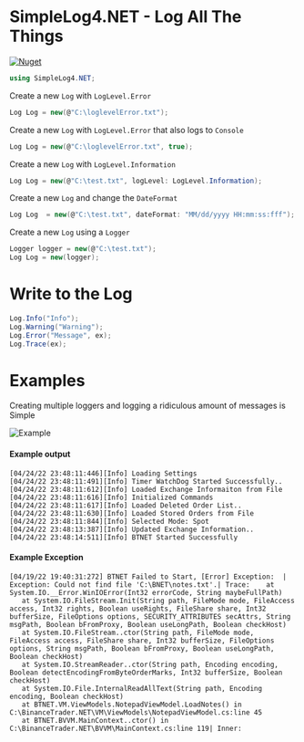 # SimpleLog4.NET - Log All The Things

[![Nuget](https://img.shields.io/nuget/v/SimpleLog4.NET)](https://www.nuget.org/packages/SimpleLog4.NET)

```cs 
using SimpleLog4.NET;
```

Create a new `Log` with `LogLevel.Error`
``` cs
Log Log = new(@"C:\loglevelError.txt");
```

Create a new `Log` with `LogLevel.Error` that also logs to `Console`
``` cs
Log Log = new(@"C:\loglevelError.txt", true);
```

Create a new `Log` with `LogLevel.Information`
``` cs
Log Log = new(@"C:\test.txt", logLevel: LogLevel.Information);
```

Create a new `Log` and change the `DateFormat`
``` cs
Log Log  = new(@"C:\test.txt", dateFormat: "MM/dd/yyyy HH:mm:ss:fff");
```

Create a new `Log` using a `Logger`
``` cs
Logger logger = new(@"C:\test.txt");
Log Log = new(logger);
```


# Write to the Log

```cs
Log.Info("Info");
Log.Warning("Warning");
Log.Error("Message", ex);
Log.Trace(ex);
```

# Examples

Creating multiple loggers and logging a ridiculous amount of messages is Simple

![Example](https://i.imgur.com/ywVvBbB.png)

#### Example output
```
[04/24/22 23:48:11:446][Info] Loading Settings
[04/24/22 23:48:11:491][Info] Timer WatchDog Started Successfully..
[04/24/22 23:48:11:612][Info] Loaded Exchange Informaiton from File
[04/24/22 23:48:11:616][Info] Initialized Commands
[04/24/22 23:48:11:617][Info] Loaded Deleted Order List..
[04/24/22 23:48:11:630][Info] Loaded Stored Orders from File
[04/24/22 23:48:11:844][Info] Selected Mode: Spot
[04/24/22 23:48:13:387][Info] Updated Exchange Information..
[04/24/22 23:48:14:511][Info] BTNET Started Successfully
```

#### Example Exception

```
[04/19/22 19:40:31:272] BTNET Failed to Start, [Error] Exception:  | Exception: Could not find file 'C:\BNET\notes.txt'.| Trace:    at System.IO.__Error.WinIOError(Int32 errorCode, String maybeFullPath)
   at System.IO.FileStream.Init(String path, FileMode mode, FileAccess access, Int32 rights, Boolean useRights, FileShare share, Int32 bufferSize, FileOptions options, SECURITY_ATTRIBUTES secAttrs, String msgPath, Boolean bFromProxy, Boolean useLongPath, Boolean checkHost)
   at System.IO.FileStream..ctor(String path, FileMode mode, FileAccess access, FileShare share, Int32 bufferSize, FileOptions options, String msgPath, Boolean bFromProxy, Boolean useLongPath, Boolean checkHost)
   at System.IO.StreamReader..ctor(String path, Encoding encoding, Boolean detectEncodingFromByteOrderMarks, Int32 bufferSize, Boolean checkHost)
   at System.IO.File.InternalReadAllText(String path, Encoding encoding, Boolean checkHost)
   at BTNET.VM.ViewModels.NotepadViewModel.LoadNotes() in C:\BinanceTrader.NET\VM\ViewModels\NotepadViewModel.cs:line 45
   at BTNET.BVVM.MainContext..ctor() in C:\BinanceTrader.NET\BVVM\MainContext.cs:line 119| Inner: 
```